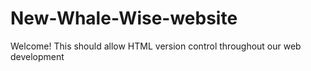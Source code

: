 # New-Whale-Wise-website
Welcome! This should allow HTML version control throughout our web development
